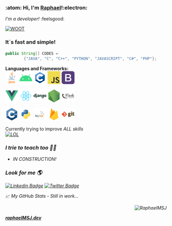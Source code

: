 ### :atom: Hi, I'm [Raphael](https://www.raphaelMSJ.dev/about)!:electron:

*I'm a developer!* :feelsgood:

<a href="https://media.giphy.com/media/13HgwGsXF0aiGY/giphy.gif" target="_blank"><img src="https://media.giphy.com/media/13HgwGsXF0aiGY/giphy.gif" alt="WOOT" width="280" ></a>

### It`s fast and simple!
```java
public String[] CODES =
        {"JAVA", "C", "C++", "PYTHON", "JAVASCRIPT", "C#", "PHP"};
```

**Languages and Frameworks:**  
<code><img height="40" src="https://raw.githubusercontent.com/github/explore/80688e429a7d4ef2fca1e82350fe8e3517d3494d/topics/java/java.png"></code>
<code><img height="40" src="https://raw.githubusercontent.com/github/explore/80688e429a7d4ef2fca1e82350fe8e3517d3494d/topics/android/android.png"></code>
<code><img height="40" src="https://raw.githubusercontent.com/github/explore/80688e429a7d4ef2fca1e82350fe8e3517d3494d/topics/c/c.png"></code>
<code><img height="40" src="https://raw.githubusercontent.com/github/explore/80688e429a7d4ef2fca1e82350fe8e3517d3494d/topics/javascript/javascript.png"></code>
<code><img height="40" src="https://raw.githubusercontent.com/github/explore/80688e429a7d4ef2fca1e82350fe8e3517d3494d/topics/bootstrap/bootstrap.png"></code>

<code><img height="40" src="https://raw.githubusercontent.com/github/explore/80688e429a7d4ef2fca1e82350fe8e3517d3494d/topics/vue/vue.png"></code>
<code><img height="40" src="https://raw.githubusercontent.com/github/explore/80688e429a7d4ef2fca1e82350fe8e3517d3494d/topics/react/react.png"></code>
<code><img height="40" src="https://raw.githubusercontent.com/github/explore/5c058a388828bb5fde0bcafd4bc867b5bb3f26f3/topics/django/django.png"></code>
<code><img height="40" src="https://raw.githubusercontent.com/github/explore/80688e429a7d4ef2fca1e82350fe8e3517d3494d/topics/nodejs/nodejs.png"></code>
<code><img height="40" src="https://raw.githubusercontent.com/github/explore/80688e429a7d4ef2fca1e82350fe8e3517d3494d/topics/flask/flask.png"></code>

<code><img height="40" src="https://raw.githubusercontent.com/github/explore/80688e429a7d4ef2fca1e82350fe8e3517d3494d/topics/cpp/cpp.png"></code>
<code><img height="40" src="https://raw.githubusercontent.com/github/explore/80688e429a7d4ef2fca1e82350fe8e3517d3494d/topics/python/python.png"></code>
<code><img height="40" src="https://raw.githubusercontent.com/github/explore/80688e429a7d4ef2fca1e82350fe8e3517d3494d/topics/mysql/mysql.png"></code>
<code><img height="40" src="https://raw.githubusercontent.com/github/explore/80688e429a7d4ef2fca1e82350fe8e3517d3494d/topics/firebase/firebase.png"></code>
<code><img height="40" src="https://raw.githubusercontent.com/github/explore/80688e429a7d4ef2fca1e82350fe8e3517d3494d/topics/git/git.png"></code>


Currently trying to improve <em>ALL<em> skills<br />
<a href="https://media.giphy.com/media/uLvn7Y1brTPzAikswI/giphy.gif" target="_blank"><img src="https://media.giphy.com/media/uLvn7Y1brTPzAikswI/giphy.gif" alt="LOL" width="280" ></a>

### I trie to teach too :technologist:


<!-- BLOG-POST-LIST:START -->
- IN CONSTRUCTION!
<!-- BLOG-POST-LIST:END -->

### Look for me 🌎

[![Linkedin Badge](https://img.shields.io/badge/-LinkedIn-blue?style=flat-square&logo=Linkedin&logoColor=white&link=https://www.linkedin.com/in/raphael-mauricio/)](https://www.linkedin.com/in/raphael-mauricio/)  [![Twitter Badge](https://img.shields.io/badge/-Twitter-1ca0f1?style=flat-square&labelColor=1ca0f1&logo=twitter&logoColor=white&link=https://twitter.com/Hargnex)](https://twitter.com/Hargenx)


📈 My GitHub Stats - Still in work...

<p align="right"> <img src="https://github-readme-stats.vercel.app/api?username=RaphaelMSJ&show_icons=true&theme=default" alt="RaphaelMSJ" />



**[raphaelMSJ.dev](https://www.raphaelMSJ.dev/)**
